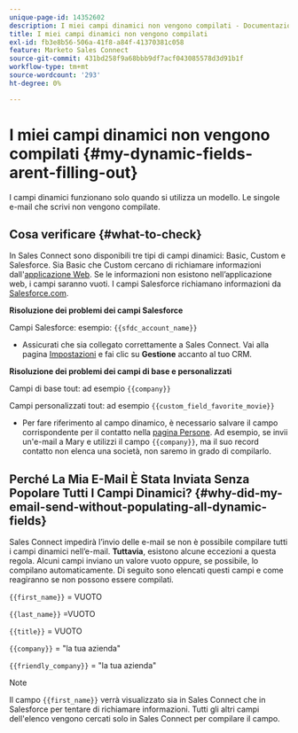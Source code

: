 ```yaml
---
unique-page-id: 14352602
description: I miei campi dinamici non vengono compilati - Documentazione di Marketo - Documentazione del prodotto
title: I miei campi dinamici non vengono compilati
exl-id: fb3e8b56-506a-41f8-a84f-41370381c058
feature: Marketo Sales Connect
source-git-commit: 431bd258f9a68bbb9df7acf043085578d3d91b1f
workflow-type: tm+mt
source-wordcount: '293'
ht-degree: 0%

---
```


# I miei campi dinamici non vengono compilati {#my-dynamic-fields-arent-filling-out}

I campi dinamici funzionano solo quando si utilizza un modello. Le singole e-mail che scrivi non vengono compilate.

## Cosa verificare {#what-to-check}

In Sales Connect sono disponibili tre tipi di campi dinamici: Basic, Custom e Salesforce. Sia Basic che Custom cercano di richiamare informazioni dall&#39;[applicazione Web](https://toutapp.com/login). Se le informazioni non esistono nell’applicazione web, i campi saranno vuoti. I campi Salesforce richiamano informazioni da [Salesforce.com](https://salesforce.com).

**Risoluzione dei problemi dei campi Salesforce**

Campi Salesforce: esempio: `{{sfdc_account_name}}`

* Assicurati che sia collegato correttamente a Sales Connect. Vai alla pagina [Impostazioni](https://toutapp.com/login) e fai clic su **Gestione** accanto al tuo CRM.

**Risoluzione dei problemi dei campi di base e personalizzati**

Campi di base tout: ad esempio `{{company}}`

Campi personalizzati tout: ad esempio `{{custom_field_favorite_movie}}`

* Per fare riferimento al campo dinamico, è necessario salvare il campo corrispondente per il contatto nella [pagina Persone](https://toutapp.com/next#relationships). Ad esempio, se invii un&#39;e-mail a Mary e utilizzi il campo `{{company}}`, ma il suo record contatto non elenca una società, non saremo in grado di compilarlo.

## Perché La Mia E-Mail È Stata Inviata Senza Popolare Tutti I Campi Dinamici? {#why-did-my-email-send-without-populating-all-dynamic-fields}

Sales Connect impedirà l’invio delle e-mail se non è possibile compilare tutti i campi dinamici nell’e-mail. **Tuttavia**, esistono alcune eccezioni a questa regola. Alcuni campi inviano un valore vuoto oppure, se possibile, lo compilano automaticamente. Di seguito sono elencati questi campi e come reagiranno se non possono essere compilati.

`{{first_name}}` = VUOTO

`{{last_name}}` =VUOTO

`{{title}}` = VUOTO

`{{company}}` = &quot;la tua azienda&quot;

`{{friendly_company}}` = &quot;la tua azienda&quot;

>[!NOTE]
>
>Il campo `{{first_name}}` verrà visualizzato sia in Sales Connect che in Salesforce per tentare di richiamare informazioni. Tutti gli altri campi dell&#39;elenco vengono cercati solo in Sales Connect per compilare il campo.
